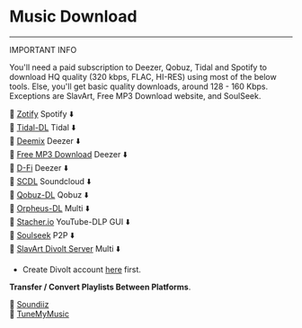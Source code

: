 # Music Download

***

IMPORTANT INFO

You'll need a paid subscription to Deezer, Qobuz, Tidal and Spotify to download HQ quality (320 kbps, FLAC, HI-RES) using most of the below tools. Else, you'll get basic quality downloads, around 128 - 160 Kbps. Exceptions are SlavArt, Free MP3 Download website, and SoulSeek.

🔸 [Zotify](https://zotify.xyz/zotify/zotify) Spotify ⬇️\
🔸 [Tidal-DL](https://yaronzz.com/post/tidal\_dl\_installation/) Tidal ⬇️\
🔸 [Deemix](https://deemix.app/) Deezer ⬇️\
🔸 [Free MP3 Download](https://free-mp3-download.net/) Deezer ⬇️\
🔸 [D-Fi](https://notabug.org/sayem314/d-fi) Deezer ⬇️\
🔸 [SCDL](https://github.com/flyingrub/scdl) Soundcloud ⬇️\
🔸 [Qobuz-DL](https://github.com/vitiko98/qobuz-dl) Qobuz ⬇️\
🔸 [Orpheus-DL](https://github.com/yarrm80s/orpheusdl) Multi ⬇️\
🔸 [Stacher.io](https://stacher.io/) YouTube-DLP GUI ⬇️\
🔸 [Soulseek](http://www.slsknet.org/news/) P2P ⬇️\
🔸 [SlavArt Divolt Server](https://slavart.divolt.xyz/) Multi ⬇️

* Create Divolt account [here](https://divolt.xyz/login/create) first.

**Transfer / Convert Playlists Between Platforms**.

🔸 [Soundiiz](https://soundiiz.com/)\
🔸 [TuneMyMusic](https://www.tunemymusic.com/)
